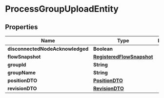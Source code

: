 # ProcessGroupUploadEntity

## Properties
Name | Type | Description | Notes
------------ | ------------- | ------------- | -------------
**disconnectedNodeAcknowledged** | **Boolean** |  |  [optional]
**flowSnapshot** | [**RegisteredFlowSnapshot**](RegisteredFlowSnapshot.md) |  |  [optional]
**groupId** | **String** |  |  [optional]
**groupName** | **String** |  |  [optional]
**positionDTO** | [**PositionDTO**](PositionDTO.md) |  |  [optional]
**revisionDTO** | [**RevisionDTO**](RevisionDTO.md) |  |  [optional]
